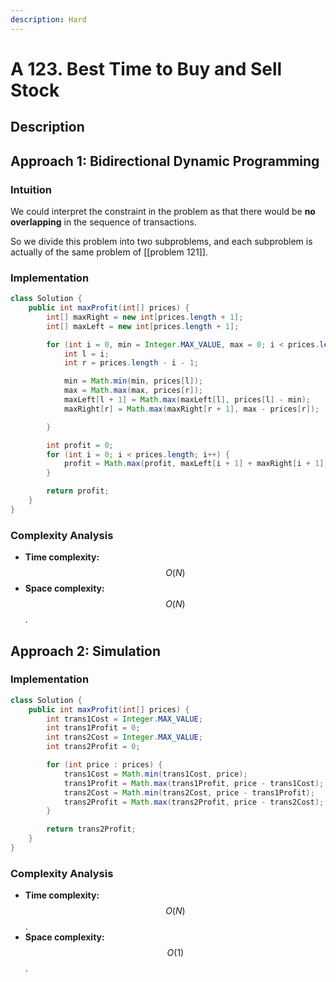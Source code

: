 ```yaml
---
description: Hard
---
```


# A 123. Best Time to Buy and Sell Stock

## Description

## Approach 1: Bidirectional Dynamic Programming

### Intuition

We could interpret the constraint in the problem as that there would be **no overlapping** in the sequence of transactions.

So we divide this problem into two subproblems, and each subproblem is actually of the same problem of \[\[problem 121\]\].

### Implementation

```java
class Solution {
    public int maxProfit(int[] prices) {
        int[] maxRight = new int[prices.length + 1];
        int[] maxLeft = new int[prices.length + 1];

        for (int i = 0, min = Integer.MAX_VALUE, max = 0; i < prices.length; i++) {
            int l = i;
            int r = prices.length - i - 1;

            min = Math.min(min, prices[l]);
            max = Math.max(max, prices[r]);
            maxLeft[l + 1] = Math.max(maxLeft[l], prices[l] - min);
            maxRight[r] = Math.max(maxRight[r + 1], max - prices[r]);

        }

        int profit = 0;
        for (int i = 0; i < prices.length; i++) {
            profit = Math.max(profit, maxLeft[i + 1] + maxRight[i + 1]);
        }

        return profit;
    }
}
```

### Complexity Analysis

* **Time complexity:** $$O(N)$$
* **Space complexity:** $$O(N)$$.

## Approach 2: Simulation

### Implementation

```java
class Solution {
    public int maxProfit(int[] prices) {
        int trans1Cost = Integer.MAX_VALUE;
        int trans1Profit = 0;
        int trans2Cost = Integer.MAX_VALUE;
        int trans2Profit = 0;

        for (int price : prices) {
            trans1Cost = Math.min(trans1Cost, price);
            trans1Profit = Math.max(trans1Profit, price - trans1Cost);
            trans2Cost = Math.min(trans2Cost, price - trans1Profit);
            trans2Profit = Math.max(trans2Profit, price - trans2Cost);
        }

        return trans2Profit;
    }
}
```

### Complexity Analysis

* **Time complexity:** $$O(N)$$.
* **Space complexity:** $$O(1)$$.

